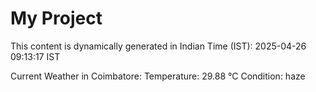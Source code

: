 # My Project

This content is dynamically generated in Indian Time (IST): 2025-04-26 09:13:17 IST


Current Weather in Coimbatore:
Temperature: 29.88 °C
Condition: haze
